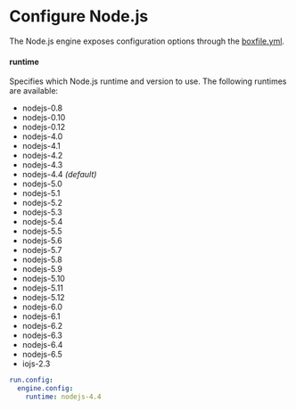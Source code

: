 # Configure Node.js

The Node.js engine exposes configuration options through the [boxfile.yml](http://docs.nanobox.io/boxfile/).

#### runtime
Specifies which Node.js runtime and version to use. The following runtimes are available:

- nodejs-0.8
- nodejs-0.10
- nodejs-0.12
- nodejs-4.0
- nodejs-4.1
- nodejs-4.2
- nodejs-4.3
- nodejs-4.4 *(default)*
- nodejs-5.0
- nodejs-5.1
- nodejs-5.2
- nodejs-5.3
- nodejs-5.4
- nodejs-5.5
- nodejs-5.6
- nodejs-5.7
- nodejs-5.8
- nodejs-5.9
- nodejs-5.10
- nodejs-5.11
- nodejs-5.12
- nodejs-6.0
- nodejs-6.1
- nodejs-6.2
- nodejs-6.3
- nodejs-6.4
- nodejs-6.5
- iojs-2.3

```yaml
run.config:
  engine.config:
    runtime: nodejs-4.4
```
